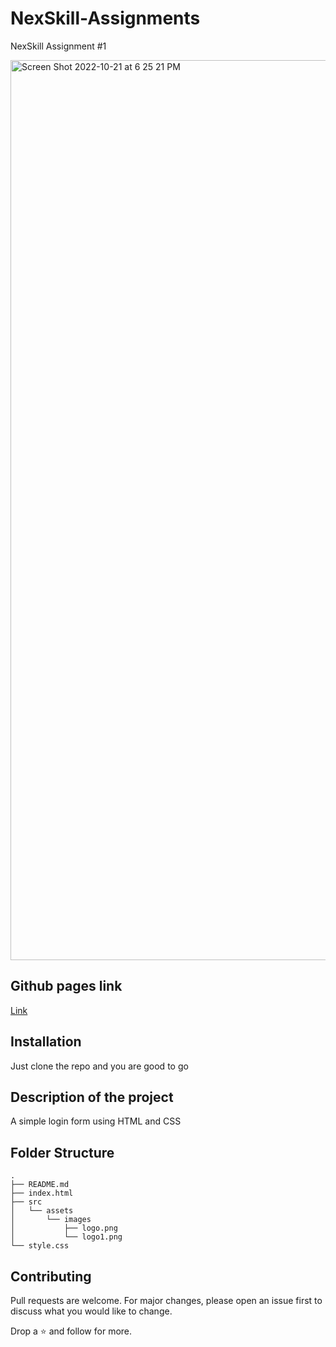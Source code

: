 # NexSkill-Assignments

NexSkill Assignment #1

<img width="1440" alt="Screen Shot 2022-10-21 at 6 25 21 PM" src="https://user-images.githubusercontent.com/68749736/197206562-32c5587a-1861-42af-b187-7e44d1f7ec2a.png">

## Github pages link

[Link](https://rayanabid.github.io/NexSkill-Assignments/)

## Installation

Just clone the repo and you are good to go

## Description of the project
A simple login form using HTML and CSS

## Folder Structure

```
.
├── README.md
├── index.html
├── src
│   └── assets
│       └── images
│           ├── logo.png
│           └── logo1.png
└── style.css
```


## Contributing
Pull requests are welcome. For major changes, please open an issue first to discuss what you would like to change.

Drop a ⭐ and follow for more.
